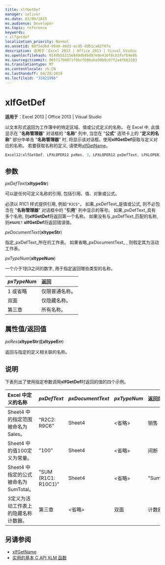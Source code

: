 ```yaml
---
title: xlfGetDef
manager: soliver
ms.date: 03/09/2015
ms.audience: Developer
ms.topic: reference
keywords:
- xlfgetdef
localization_priority: Normal
ms.assetid: 68f5edbd-9040-46d3-acd5-dd51ca82f6fa
description: 适用于：Excel 2013 | Office 2013 | Visual Studio
ms.openlocfilehash: 014db553156849d84bd07e0e416f8cb3fefb4e0b
ms.sourcegitcommit: 8657170d071f9bcf680aba50b9c07f2a4fb82283
ms.translationtype: MT
ms.contentlocale: zh-CN
ms.lasthandoff: 04/28/2019
ms.locfileid: "33421996"
---
```

# <a name="xlfgetdef"></a>xlfGetDef

**适用于**：Excel 2013 | Office 2013 | Visual Studio 
  
以文本形式返回为工作簿中的特定区域、值或公式定义的名称。 在 Excel 中, 此值显示在 "**名称管理器**" 对话框的 "**名称**" 列中, 当您在 "**公式**" 选项卡上的 "**定义的名称**" 部分中单击 "**名称管理器**" 时, 将显示该对话框。使用**xlfGetDef**获取与定义对应的名称。 若要获取名称的定义, 请使用[xlfGetName](xlfgetname.md)。
  
```cpp
Excel12(xlfGetDef, LPXLOPER12 pxRes, 3, LPXLOPER12 pxDefText, LPXLOPER12 pxDocumentText, LPXLOPER12 pxTypeNum);
```

## <a name="parameters"></a>参数

_pxDefText_(**xltypeStr**)
  
可以是任何可定义名称的引用, 包括引用、值、对象或公式。
  
必须以 R1C1 样式提供引用, 例如`"R3C5"`。 如果_pxDefText_是值或公式, 则不必包含在 "**名称管理器**" 对话框中的 "**引用**" 列中显示的等号。 如果_pxDefText_具有多个名称, 则**xlfGetDef**将返回第一个名称。 如果没有与_pxDefText_匹配的名称, 则`#NAME?` **xlfGetDef**将返回错误值。 
  
_pxDocumentText_(**xltypeStr**)
  
指定_pxDefText_所在的工作表。 如果省略_pxDocumentText_ , 则假定其为活动工作表。 
  
_pxTypeNum_(**xltypeNum**)
  
一个介于1到3之间的数字, 用于指定返回哪些类型的名称。
  
|**_pxTypeNum_**|**返回**|
|:-----|:-----|
|1 或省略  <br/> |仅限普通名称。  <br/> |
|双面  <br/> |仅隐藏名称。  <br/> |
|第三章  <br/> |所有名称。  <br/> |
   
## <a name="property-valuereturn-value"></a>属性值/返回值

 _pxRes_(**xltypeStr**或**xltypeErr**)
  
返回与指定的定义相关联的名称。
  
## <a name="remarks"></a>说明

下表列出了使用指定参数调用**xlfGetDef**时返回的值的四个示例。 
  
|**Excel 中定义的名称**|**_pxDefText_**|**_pxDocumentText_**|**_pxTypeNum_**|**返回的值**|
|:-----|:-----|:-----|:-----|:-----|
|Sheet4 中的指定范围被命名为 Sales。  <br/> |"R2C2: R9C6"  <br/> |Sheet4  <br/> |\<省略\>  <br/> |销售  <br/> |
|Sheet4 中的值100定义为常量。  <br/> |"100"  <br/> |Sheet4  <br/> |\<省略\>  <br/> |间断  <br/> |
|Sheet4 中指定的公式被命名为 SumTotal。  <br/> |"SUM (R1C1: R10C1)"  <br/> |Sheet4  <br/> |\<省略\>  <br/> |"SumTotal"  <br/> |
|3定义为活动工作表上的隐藏名称计数器。  <br/> |第三章  <br/> |\<省略\>  <br/> |双面  <br/> |计数器  <br/> |
   
## <a name="see-also"></a>另请参阅

- [xlfGetName](xlfgetname.md)
- [实用的基本 C API XLM 函数](essential-and-useful-c-api-xlm-functions.md)

